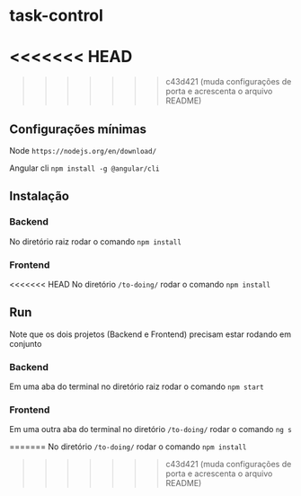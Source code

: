 # task-control
<<<<<<< HEAD
=======

>>>>>>> c43d421 (muda configurações de porta e acrescenta o arquivo README)
## Configurações mínimas
Node ``https://nodejs.org/en/download/``

Angular cli ``npm install -g @angular/cli``
## Instalação
### Backend

No diretório raiz rodar o comando `npm install`

### Frontend

<<<<<<< HEAD
No diretório ``/to-doing/`` rodar o comando `npm install`

## Run

Note que os dois projetos (Backend e Frontend) precisam estar rodando em conjunto
### Backend
Em uma aba do terminal no diretório raiz rodar o comando `npm start`

### Frontend

Em uma outra aba do terminal no diretório ``/to-doing/`` rodar o comando `ng s`

=======
No diretório ``/to-doing/`` rodar o comando `npm install`
>>>>>>> c43d421 (muda configurações de porta e acrescenta o arquivo README)
